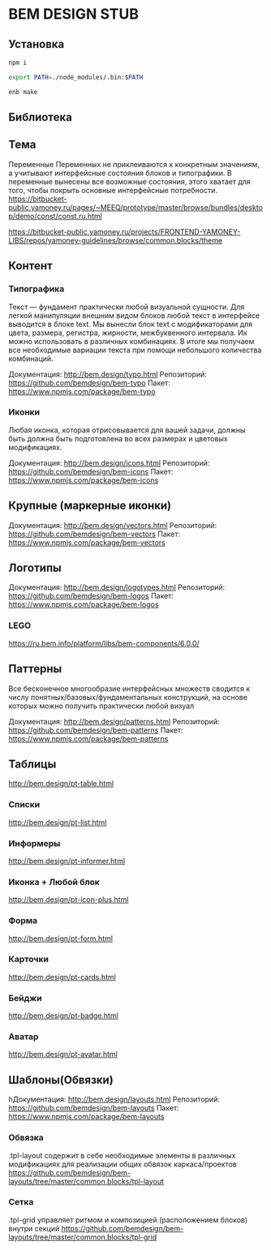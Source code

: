 # BEM DESIGN STUB

## Установка
```bash
npm i
```

```bash
export PATH=./node_modules/.bin:$PATH
```

```bash
enb make
```

## Библиотека

## Тема
Переменные
Переменных не приклеиваются к конкретным значениям, а учитывают интерфейсные состояния блоков и типографики. В переменные вынесены все возможные состояния, этого хватает для того, чтобы покрыть основные интерфейсные потребности.
https://bitbucket-public.yamoney.ru/pages/~MEEQ/prototype/master/browse/bundles/desktop/demo/const/const.ru.html

https://bitbucket-public.yamoney.ru/projects/FRONTEND-YAMONEY-LIBS/repos/yamoney-guidelines/browse/common.blocks/theme

## Контент
### Типографика
Текст — фундамент практически любой визуальной сущности. Для легкой манипуляции внешним видом блоков любой текст в интерфейсе выводится в блоке text. Мы вынесли блок text с модификаторами для цвета, размера, регистра, жирности, межбуквенного интервала. Их можно использовать в различных комбинациях. В итоге мы получаем все необходимые вариации текста при помощи небольшого количества комбинаций.

Документация: http://bem.design/typo.html
Репозиторий: https://github.com/bemdesign/bem-typo
Пакет: https://www.npmjs.com/package/bem-typo



### Иконки
Любая иконка, которая отрисовывается для вашей задачи, должны быть должна быть подготовлена во всех размерах и цветовых модификациях. 

Документация: http://bem.design/icons.html
Репозиторий: https://github.com/bemdesign/bem-icons
Пакет: https://www.npmjs.com/package/bem-icons


## Крупные (маркерные иконки)
Документация: http://bem.design/vectors.html
Репозиторий: https://github.com/bemdesign/bem-vectors
Пакет: https://www.npmjs.com/package/bem-vectors


## Логотипы
Документация: http://bem.design/logotypes.html
Репозиторий: https://github.com/bemdesign/bem-logos
Пакет: https://www.npmjs.com/package/bem-logos

### LEGO
https://ru.bem.info/platform/libs/bem-components/6.0.0/


## Паттерны
Все бесконечное многообразие интерфейсных множеств сводится к числу понятных/базовых/фундаментальных конструкций, на основе которых можно получить практически любой визуал

Документация: http://bem.design/patterns.html
Репозиторий: https://github.com/bemdesign/bem-patterns
Пакет: https://www.npmjs.com/package/bem-patterns


## Таблицы
http://bem.design/pt-table.html

### Списки
http://bem.design/pt-list.html

### Информеры
http://bem.design/pt-informer.html

### Иконка + Любой блок
http://bem.design/pt-icon-plus.html

### Форма
http://bem.design/pt-form.html

### Карточки
http://bem.design/pt-cards.html

### Бейджи
http://bem.design/pt-badge.html

### Аватар
http://bem.design/pt-avatar.html




## Шаблоны(Обвязки)
hДокументация: http://bem.design/layouts.html
Репозиторий: https://github.com/bemdesign/bem-layouts
Пакет: https://www.npmjs.com/package/bem-layouts

### Обвязка
.tpl-layout содержит в себе необходимые элементы в различных модификациях для реализации общих обвязок каркаса/проектов
https://github.com/bemdesign/bem-layouts/tree/master/common.blocks/tpl-layout

### Сетка
.tpl-grid управляет ритмом и композицией (расположением блоков) внутри секций
https://github.com/bemdesign/bem-layouts/tree/master/common.blocks/tpl-grid



